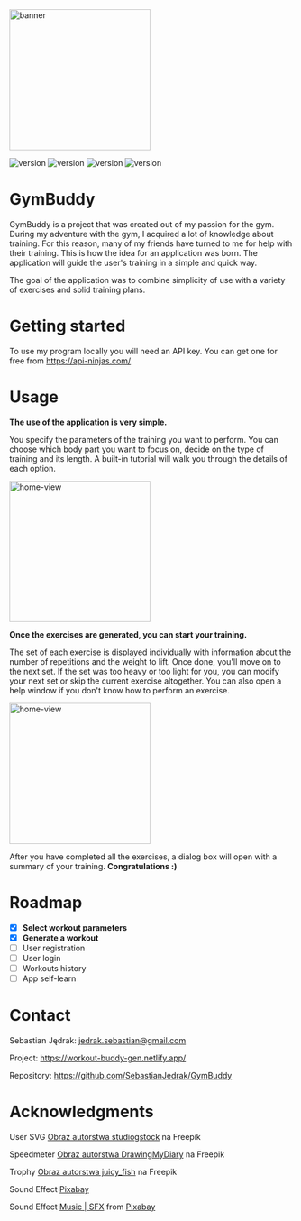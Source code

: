 <img src="https://user-images.githubusercontent.com/115486676/223082952-72bfc490-4777-4d18-bcfa-dd598be2901e.svg" alt="banner" height="250px" />

<br/>

![version](https://img.shields.io/github/last-commit/SebastianJedrak/GymBuddy)
![version](https://img.shields.io/github/release-date/SebastianJedrak/GymBuddy)
![version](https://img.shields.io/github/v/release/SebastianJedrak/GymBuddy?include_prereleases)
![version](https://img.shields.io/github/languages/top/SebastianJedrak/GymBuddy)


# GymBuddy

GymBuddy is a project that was created out of my passion for the gym. During my adventure with the gym, I acquired a lot of knowledge about training. 
For this reason, many of my friends have turned to me for help with their training. This is how the idea for an application was born. The application will guide the user's training in a simple and quick way.

The goal of the application was to combine simplicity of use with a variety of exercises and solid training plans. 

# Getting started

To use my program locally you will need an API key. You can get one for free from https://api-ninjas.com/

# Usage

<b>The use of the application is very simple.</b>

You specify the parameters of the training you want to perform. You can choose which body part you want to focus on, decide on the type of training and its length. A built-in tutorial will walk you through the details of each option.

<img src="https://user-images.githubusercontent.com/115486676/223096576-03c93f7d-48d9-4c4b-8b31-bef89e8d3d21.png" alt="home-view" width="250px" />

<b>Once the exercises are generated, you can start your training.</b>

The set of each exercise is displayed individually with information about the number of repetitions and the weight to lift. Once done, you'll move on to the next set. If the set was too heavy or too light for you, you can modify your next set or skip the current exercise altogether. You can also open a help window if you don't know how to perform an exercise.

<img src="https://user-images.githubusercontent.com/115486676/223098174-70fc9711-82e2-43d1-ab5f-f874fbf56504.png" alt="home-view" width="250px" />

After you have completed all the exercises, a dialog box will open with a summary of your training. <b>Congratulations :)</b>

# Roadmap
- [X] <b>Select workout parameters</b>
- [X] <b>Generate a workout</b>
- [ ] User registration
- [ ] User login
- [ ] Workouts history
- [ ] App self-learn

# Contact

Sebastian Jędrak: jedrak.sebastian@gmail.com

Project: https://workout-buddy-gen.netlify.app/ 

Repository: https://github.com/SebastianJedrak/GymBuddy

# Acknowledgments

User SVG
<a href="https://pl.freepik.com/darmowe-wektory/znajdz-osobe-do-pracy_8063764.htm#query=user&position=6&from_view=search&track=aitestb">Obraz autorstwa studiogstock</a> na Freepik

Speedmeter
<a href="https://pl.freepik.com/darmowe-wektory/zestaw-predkosciomierza-odosobniony_14877893.htm#query=speedmeter&position=4&from_view=search&track=aitestb">Obraz autorstwa DrawingMyDiary</a> na Freepik

Trophy
<a href="https://pl.freepik.com/darmowe-wektory/trofeum_34295225.htm#query=cup&position=0&from_view=search&track=sph">Obraz autorstwa juicy_fish</a> na Freepik

Sound Effect 
<a href="https://pixabay.com/sound-effects/?utm_source=link-attribution&amp;utm_medium=referral&amp;utm_campaign=music&amp;utm_content=6185">Pixabay</a>

Sound Effect 
<a href="https://pixabay.com/users/universfield-28281460/?utm_source=link-attribution&amp;utm_medium=referral&amp;utm_campaign=music&amp;utm_content=126517">Music | SFX</a> from <a href="https://pixabay.com//?utm_source=link-attribution&amp;utm_medium=referral&amp;utm_campaign=music&amp;utm_content=126517">Pixabay</a>
